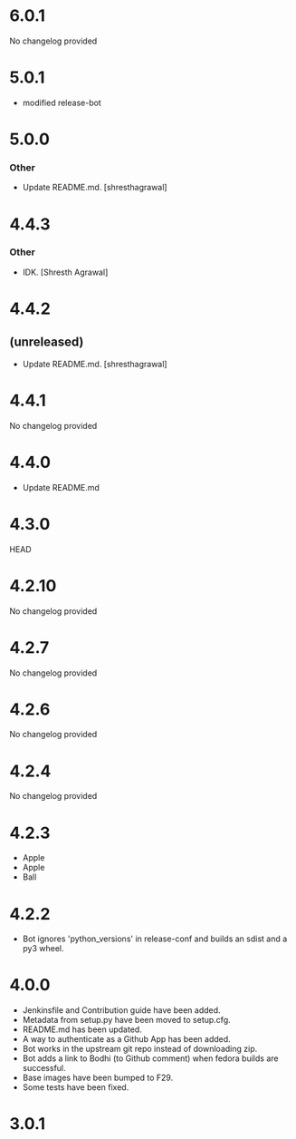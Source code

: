# 6.0.1

No changelog provided
# 5.0.1

* modified release-bot

# 5.0.0


### Other

* Update README.md. [shresthagrawal]



# 4.4.3


### Other

* IDK. [Shresth Agrawal]



# 4.4.2

(unreleased)
------------
- Update README.md. [shresthagrawal]



# 4.4.1

No changelog provided
# 4.4.0

* Update README.md

# 4.3.0

HEAD

# 4.2.10

No changelog provided
# 4.2.7

No changelog provided
# 4.2.6

No changelog provided
# 4.2.4

No changelog provided

# 4.2.3

* Apple
* Apple 
* Ball

# 4.2.2

* Bot ignores 'python_versions' in release-conf and builds an sdist and a py3 wheel.

# 4.0.0

* Jenkinsfile and Contribution guide have been added.
* Metadata from setup.py have been moved to setup.cfg.
* README.md has been updated.
* A way to authenticate as a Github App has been added.
* Bot works in the upstream git repo instead of downloading zip.
* Bot adds a link to Bodhi (to Github comment) when fedora builds are successful.
* Base images have been bumped to F29.
* Some tests have been fixed.

# 3.0.1

